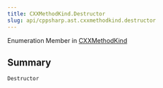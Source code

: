 ```yaml
---
title: CXXMethodKind.Destructor
slug: api/cppsharp.ast.cxxmethodkind.destructor
---
```

Enumeration Member in [CXXMethodKind](/api/cppsharp/ast/cxxmethodkind)

## Summary



```csharp
Destructor
```

